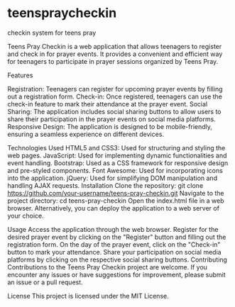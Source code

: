 # teenspraycheckin
checkin system for teens pray 


Teens Pray Checkin is a web application that allows teenagers to register and check in for prayer events. It provides a convenient and efficient way for teenagers to participate in prayer sessions organized by Teens Pray.

Features

Registration: Teenagers can register for upcoming prayer events by filling out a registration form.
Check-in: Once registered, teenagers can use the check-in feature to mark their attendance at the prayer event.
Social Sharing: The application includes social sharing buttons to allow users to share their participation in the prayer events on social media platforms.
Responsive Design: The application is designed to be mobile-friendly, ensuring a seamless experience on different devices.


Technologies Used
HTML5 and CSS3: Used for structuring and styling the web pages.
JavaScript: Used for implementing dynamic functionalities and event handling.
Bootstrap: Used as a CSS framework for responsive design and pre-styled components.
Font Awesome: Used for incorporating icons into the application.
jQuery: Used for simplifying DOM manipulation and handling AJAX requests.
Installation
Clone the repository: git clone https://github.com/your-username/teens-pray-checkin.git
Navigate to the project directory: cd teens-pray-checkin
Open the index.html file in a web browser.
Alternatively, you can deploy the application to a web server of your choice.

Usage
Access the application through the web browser.
Register for the desired prayer event by clicking on the "Register" button and filling out the registration form.
On the day of the prayer event, click on the "Check-in" button to mark your attendance.
Share your participation on social media platforms by clicking on the respective social sharing buttons.
Contributing
Contributions to the Teens Pray Checkin project are welcome. If you encounter any issues or have suggestions for improvement, please submit an issue or a pull request.

License
This project is licensed under the MIT License.

